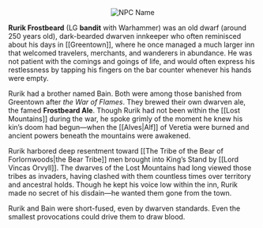 <div style="text-align: center;">
  <img src="Rurik Frostbeard.jpg" alt="NPC Name" style="max-width: 450px;">
</div>

**Rurik Frostbeard** (LG **bandit** with Warhammer) was an old dwarf (around 250 years old), dark-bearded dwarven innkeeper who often reminisced about his days in [[Greentown]], where he once managed a much larger inn that welcomed travelers, merchants, and wanderers in abundance. He was not patient with the comings and goings of life, and would often express his restlessness by tapping his fingers on the bar counter whenever his hands were empty.

Rurik had a brother named Bain. Both were among those banished from Greentown after _the War of Flames_. They brewed their own dwarven ale, the famed **Frostbeard Ale**. Though Rurik had not been within the [[Lost Mountains]] during the war, he spoke grimly of the moment he knew his kin’s doom had begun—when the [[Alves|Alf]] of Veretia were burned and ancient powers beneath the mountains were awakened.

Rurik harbored deep resentment toward [[The Tribe of the Bear of Forlornwoods|the Bear Tribe]] men brought into King’s Stand by [[Lord Vincas Orvyll]]. The dwarves of the Lost Mountains had long viewed those tribes as invaders, having clashed with them countless times over territory and ancestral holds. Though he kept his voice low within the inn, Rurik made no secret of his disdain—he wanted them gone from the town.

Rurik and Bain were short-fused, even by dwarven standards. Even the smallest provocations could drive them to draw blood.
